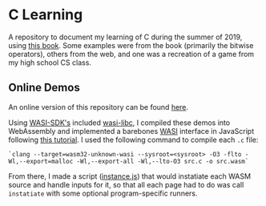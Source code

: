 # C Learning

A repository to document my learning of C during the summer of 2019, using [this book](https://www.goodreads.com/book/show/16248728-programming-in-c-4th-edition). Some examples were from the book (primarily the bitwise operators), others from the web, and one was a recreation of a game from my high school CS class.

## Online Demos

An online version of this repository can be found [here](https://tommy-mitchell.github.io/C-Learning/).

Using [WASI-SDK's](https://github.com/WebAssembly/wasi-sdk) included [wasi-libc](https://github.com/WebAssembly/wasi-libc), I compiled these demos into WebAssembly and implemented a barebones [WASI](https://wasi.dev/) interface in JavaScript following [this tutorial](https://rob-blackbourn.github.io/blog/webassembly/wasm/strings/javascript/c/libc/wasm-libc/clang/2020/06/20/wasm-stdout-stderr.html). I used the following command to compile each `.c` file:

    `clang --target=wasm32-unknown-wasi --sysroot=<sysroot> -O3 -flto -Wl,--export=malloc -Wl,--export-all -Wl,--lto-O3 src.c -o src.wasm`

From there, I made a script ([instance.js](Web/WASI/instance.js)) that would instatiate each WASM source and handle inputs for it, so that all each page had to do was call `instatiate` with some optional program-specific runners.
